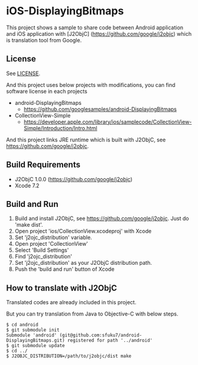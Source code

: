 # iOS-DisplayingBitmaps

This project shows a sample to share code between Android application and iOS application with [J2ObjC] (https://github.com/google/j2objc) which is translation tool from Google.

## License
See [LICENSE](https://github.com/sfuku7/iOS-DisplayingBitmaps/blob/master/LICENSE).

And this project uses below projects with modifications, you can find software license in each projects
* android-DisplayingBitmaps
  * https://github.com/googlesamples/android-DisplayingBitmaps
* CollectionView-Simple
  * https://developer.apple.com/library/ios/samplecode/CollectionView-Simple/Introduction/Intro.html

And this project links JRE runtime which is built with J2ObjC, see https://github.com/google/j2objc.

## Build Requirements

* J2ObjC 1.0.0 (https://github.com/google/j2objc)
* Xcode 7.2

## Build and Run

1. Build and install J2ObjC, see https://github.com/google/j2objc. Just do 'make dist'.
2. Open project 'ios/CollectionView.xcodeproj' with Xcode
3. Set 'j2ojc_distribution' variable.
  1. Open project 'CollectionView'
  2. Select 'Build Settings'
  3. Find 'j2ojc_distribution'
  4. Set 'j2ojc_distribution' as your J2ObjC distribution path.
4. Push the 'build and run' button of Xcode

## How to translate with J2ObjC

Translated codes are already included in this project.

But you can try translation from Java to Objective-C with below steps.

```
$ cd android
$ git submodule init
Submodule 'android' (git@github.com:sfuku7/android-DisplayingBitmaps.git) registered for path '../android'
$ git submodule update
$ cd ../
$ J2OBJC_DISTRIBUTION=/path/to/j2objc/dist make
```

